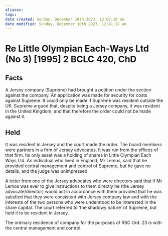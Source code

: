 ```yaml
---
aliases: 
tags: 
date created: Sunday, December 10th 2023, 12:02:19 am
date modified: Sunday, December 10th 2023, 12:41:27 am
---
```


# Re Little Olympian Each-Ways Ltd (No 3) [1995] 2 BCLC 420, ChD

## Facts

A Jersey company (Supreme) had brought a petition under the section against the company. An application was made for security for costs against Supreme. It could only be made if Supreme was resident outside the UK. Supreme argued that, despite being a Jersey company, it was resident in the United Kingdom, and that therefore the order could not be made against it.  

## Held

It was resident in Jersey and the court made the order. The board members were partners in a firm of Jersey advocates. It was run from the offices of that firm. Its only asset was a holding of shares in Little Olympian Each Ways Ltd. An individual who lived in England, Mr Lemos, said that he provided central management and control of Supreme, but he gave no details, and the judge was unimpressed.

A letter from one of the Jersey advocates who were directors said that if Mr Lemos was ever to give instructions to them directly he (the Jersey advocate/director) would act in accordance with them provided that he was satisfied that they were consistent with Jersey company law and with the interests of the two persons who were understood to be interested in the share capital. The court referred to ‘the shadowy nature’ of Supreme, but held it to be resident in Jersey.  

The ordinary residence of company for the purposes of RSC Ord. 23 is with the central management and control.
